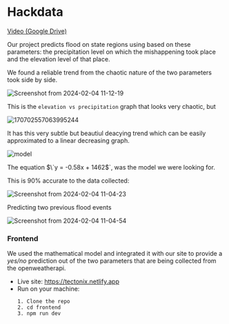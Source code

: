 # Hackdata

[Video (Google Drive)](https://drive.google.com/file/d/1O2SIA_fRIh_hoyWS_uA0BSJknZQm4fTn/view?usp=sharing)

Our project predicts flood on state regions using based on these parameters: the precipitation level on which the mishappening took place and the elevation level of that place.

We found a reliable trend from the chaotic nature of the two parameters took side by side.

 ![Screenshot from 2024-02-04 11-12-19](https://github.com/Hackdata2024/15-tec/assets/70335252/1f357e49-33da-4a5f-8f58-037671b8116a)

This is the `elevation vs precipitation` graph that looks very chaotic, but

![170702557063995244](https://github.com/Hackdata2024/15-tec/assets/70335252/15a9cb6a-5668-44a8-b26c-356bbd93941f)


It has this very subtle but beautiul deacying trend which can be easily approximated to a linear decreasing graph.

![model](https://github.com/Hackdata2024/15-tec/assets/70335252/60320835-dae9-49df-ad05-5c3a14361480)

The equation $\`y = -0.58x + 1462$\`, was the model we were looking for.

This is 90% accurate to the data collected:

![Screenshot from 2024-02-04 11-04-23](https://github.com/Hackdata2024/15-tec/assets/70335252/5315b269-c263-42bc-8895-101cc7cf2c43)


Predicting two previous flood events

![Screenshot from 2024-02-04 11-04-54](https://github.com/Hackdata2024/15-tec/assets/70335252/5f35c356-c8a6-4a38-8efa-c41f9ee0104f)


### Frontend
We used the mathematical model and integrated it with our site to provide a *yes/no* prediction out of the two parameters that are being collected from the openweatherapi.

 - Live site: https://tectonix.netlify.app
 - Run on your machine:
   ```
   1. Clone the repo
   2. cd frontend
   3. npm run dev
   ```

